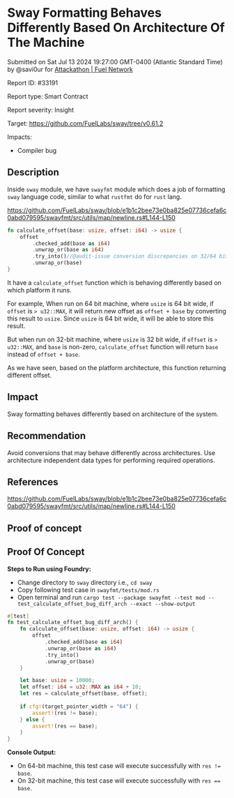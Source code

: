 
# Sway Formatting Behaves Differently Based On Architecture Of The Machine

Submitted on Sat Jul 13 2024 19:27:00 GMT-0400 (Atlantic Standard Time) by @savi0ur for [Attackathon | Fuel Network](https://immunefi.com/bounty/fuel-network-attackathon/)

Report ID: #33191

Report type: Smart Contract

Report severity: Insight

Target: https://github.com/FuelLabs/sway/tree/v0.61.2

Impacts:
- Compiler bug

## Description
Inside `sway` module, we have `swayfmt` module which does a job of formatting `sway` language code, similar to what `rustfmt` do for `rust` lang.

https://github.com/FuelLabs/sway/blob/e1b1c2bee73e0ba825e07736cefa6c0abd079595/swayfmt/src/utils/map/newline.rs#L144-L150
```rust
fn calculate_offset(base: usize, offset: i64) -> usize {
    offset
        .checked_add(base as i64)
        .unwrap_or(base as i64)
        .try_into()//@audit-issue conversion discrepancies on 32/64 bit machine
        .unwrap_or(base)
}
```

It have a `calculate_offset` function which is behaving differently based on which platform it runs. 

For example, When run on 64 bit machine, where `usize` is 64 bit wide, if `offset` is `> u32::MAX`, it will return new offset as `offset + base` by converting this result to `usize`. Since `usize` is 64 bit wide, it will be able to store this result.

But when run on 32-bit machine, where `usize` is 32 bit wide, if `offset` is `> u32::MAX`, and `base` is non-zero, `calculate_offset` function will return `base` instead of `offset + base`.

As we have seen, based on the platform architecture, this function returning different offset.
## Impact

Sway formatting behaves differently based on architecture of the system.
## Recommendation

Avoid conversions that may behave differently across architectures. Use architecture independent data types for performing required operations.
## References

https://github.com/FuelLabs/sway/blob/e1b1c2bee73e0ba825e07736cefa6c0abd079595/swayfmt/src/utils/map/newline.rs#L144-L150
        
## Proof of concept
## Proof Of Concept

**Steps to Run using Foundry:**
- Change directory to `sway` directory i.e., `cd sway`
- Copy following test case in `swayfmt/tests/mod.rs`
- Open terminal and run `cargo test --package swayfmt --test mod -- test_calculate_offset_bug_diff_arch --exact --show-output`

```rust
#[test]
fn test_calculate_offset_bug_diff_arch() {
    fn calculate_offset(base: usize, offset: i64) -> usize {
        offset
            .checked_add(base as i64)
            .unwrap_or(base as i64)
            .try_into()
            .unwrap_or(base)
    }

    let base: usize = 10000;
    let offset: i64 = u32::MAX as i64 + 10;
    let res = calculate_offset(base, offset);
    
    if cfg!(target_pointer_width = "64") {    
        assert!(res != base);
    } else {
        assert!(res == base);
    }
}
```

**Console Output:**

- On 64-bit machine, this test case will execute successfully with `res != base`.
- On 32-bit machine, this test case will execute successfully with `res == base`.
